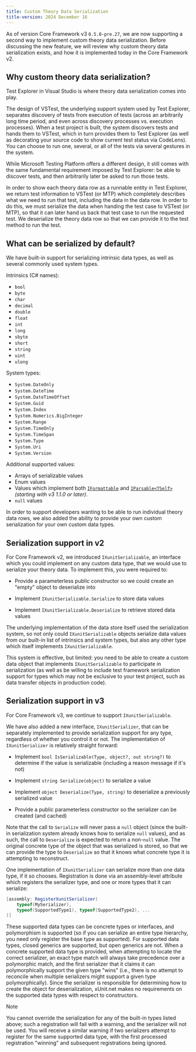 ```yaml
---
title: Custom Theory Data Serialization
title-version: 2024 December 16
---
```


As of version Core Framework v3 `0.5.0-pre.27`, we are now supporting a second way to implement custom theory data serialization. Before discussing the new feature, we will review why custom theory data serialization exists, and how it is implemented today in the Core Framework v2.

## Why custom theory data serialization?

Test Explorer in Visual Studio is where theory data serialization comes into play.

The design of VSTest, the underlying support system used by Test Explorer, separates discovery of tests from execution of tests (across an arbitrarily long time period, and even across discovery processes vs. execution processes). When a test project is built, the system discovers tests and hands them to VSTest, which in turn provides them to Test Explorer (as well as decorating your source code to show current test status via CodeLens). You can choose to run one, several, or all of the tests via several gestures in the system.

While Microsoft Testing Platform offers a different design, it still comes with the same fundamental requirement imposed by Test Explorer: be able to discover tests, and then arbitrarily later be asked to run those tests.

In order to show each theory data row as a runnable entity in Test Explorer, we return test information to VSTest (or MTP) which completely describes what we need to run that test, including the data in the data row. In order to do this, we must serialize the data when handing the test case to VSTest (or MTP), so that it can later hand us back that test case to run the requested test. We deserialize the theory data row so that we can provide it to the test method to run the test.

## What can be serialized by default?

We have built-in support for serializing intrinsic data types, as well as several commonly used system types.

Intrinsics (C# names):

* `bool`
* `byte`
* `char`
* `decimal`
* `double`
* `float`
* `int`
* `long`
* `sbyte`
* `short`
* `string`
* `uint`
* `ulong`

System types:

* `System.DateOnly`
* `System.DateTime`
* `System.DateTimeOffset`
* `System.Guid`
* `System.Index`
* `System.Numerics.BigInteger`
* `System.Range`
* `System.TimeOnly`
* `System.TimeSpan`
* `System.Type`
* `System.Uri`
* `System.Version`

Additional supported values:

* Arrays of serializable values
* Enum values
* Values which implement both [`IFormattable`](https://learn.microsoft.com/dotnet/api/system.iformattable) and [`IParsable<TSelf>`](https://learn.microsoft.com/dotnet/api/system.iparsable-1) _(starting with v3 1.1.0 or later)_.
* `null` values

In order to support developers wanting to be able to run individual theory data rows, we also added the ability to provide your own custom serialization for your own custom data types.

## Serialization support in v2

For Core Framework v2, we introduced `IXunitSerializable`, an interface which you could implement on any custom data type, that we would use to serialize your theory data. To implement this, you were required to:

* Provide a parameterless public constructor so we could create an "empty" object to deserialize into

* Implement `IXunitSerializable.Serialize` to store data values

* Implement `IXunitSerializable.Deserialize` to retrieve stored data values

The underlying implementation of the data store itself used the serialization system, so not only could `IXunitSerializable` objects serialize data values from our built-in list of intrinsics and system types, but also any other type which itself implements `IXunitSerializable`.

This system is effective, but limited: you need to be able to create a custom data object that implements `IXunitSerializable` to participate in serialization (as well as be willing to include test framework serialization support for types which may not be exclusive to your test project, such as data transfer objects in production code).

## Serialization support in v3

For Core Framework v3, we continue to support `IXunitSerializable`.

We have also added a new interface, `IXunitSerializer`, that can be separately implemented to provide serialization support for any type, regardless of whether you control it or not. The implementation of `IXunitSerializer` is relatively straight forward:

* Implement `bool IsSerializable(Type, object?, out string?)` to determine if the value is serializable (including a reason message if it's not)

* Implement `string Serialize(object)` to serialize a value

* Implement `object Deserialize(Type, string)` to deserialize a previously serialized value

* Provide a public parameterless constructor so the serializer can be created (and cached)

Note that the call to `Serialize` will never pass a `null` object (since the built-in serialization system already knows how to serialize `null` values), and as such, the call to `Deserialize` is expected to return a non-`null` value. The original concrete type of the object that was serialized is stored, so that we can provide the type to `Deserialize` so that it knows what concrete type it is attempting to reconstruct.

One implementation of `IXunitSerializer` can serialize more than one data type, if it so chooses. Registration is done via an assembly-level attribute which registers the serializer type, and one or more types that it can serialize:

```csharp
[assembly: RegisterXunitSerializer(
    typeof(MySerializer),
    typeof(SupportedType1), typeof(SupportedType2), ...
)]
```

These supported data types can be concrete types or interfaces, and polymorphism is supported (so if you can serialize an entire type hierarchy, you need only register the base type as supported). For supported data types, closed generics are supported, but open generics are not. When a concrete supported data type is provided, when attempting to locate the correct serializer, an exact type match will always take precedence over a polymorphic match, and the first serializer that it claims it can polymorphically support the given type "wins" (i.e., there is no attempt to reconcile when multiple serializers might support a given type polymorphically). Since the serializer is responsible for determining how to create the object for deserialization, xUnit.net makes no requirements on the supported data types with respect to constructors.

> [!NOTE]
> You cannot override the serialization for any of the built-in types listed above; such a registration will fail with a warning, and the serializer will not be used. You will receive a similar warning if two serializers attempt to register for the same supported data type, with the first processed registration "winning" and subsequent registrations being ignored.
